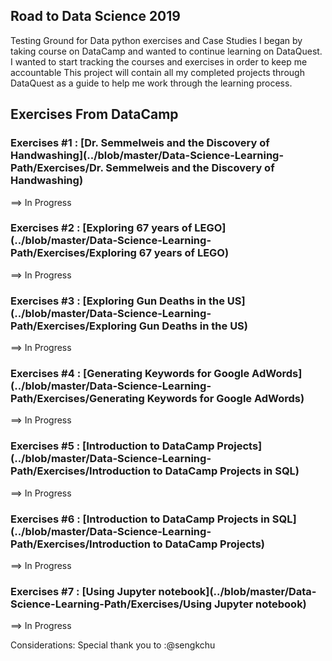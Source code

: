 ## Road to Data Science 2019
Testing Ground for Data python exercises and Case Studies
I began by taking course on DataCamp and wanted to continue learning on DataQuest. I wanted to start tracking the courses and exercises in order to keep me accountable
This project will contain all my completed projects through DataQuest as a guide to help me work through the learning process.

 ## Exercises From DataCamp

 ### Exercises #1 : [Dr. Semmelweis and the Discovery of Handwashing](../blob/master/Data-Science-Learning-Path/Exercises/Dr. Semmelweis and the Discovery of Handwashing)
 ==> In Progress

 ### Exercises #2 : [Exploring 67 years of LEGO](../blob/master/Data-Science-Learning-Path/Exercises/Exploring 67 years of LEGO)
 ==> In Progress

 ### Exercises #3 : [Exploring Gun Deaths in the US](../blob/master/Data-Science-Learning-Path/Exercises/Exploring Gun Deaths in the US)
 ==> In Progress

 ### Exercises #4 : [Generating Keywords for Google AdWords](../blob/master/Data-Science-Learning-Path/Exercises/Generating Keywords for Google AdWords)
 ==> In Progress

 ### Exercises #5 : [Introduction to DataCamp Projects](../blob/master/Data-Science-Learning-Path/Exercises/Introduction to DataCamp Projects in SQL)
 ==> In Progress

 ### Exercises #6 : [Introduction to DataCamp Projects in SQL](../blob/master/Data-Science-Learning-Path/Exercises/Introduction to DataCamp Projects)
 ==> In Progress

 ### Exercises #7 : [Using Jupyter notebook](../blob/master/Data-Science-Learning-Path/Exercises/Using Jupyter notebook)
 ==> In Progress







 Considerations:
 Special thank you to :@sengkchu
